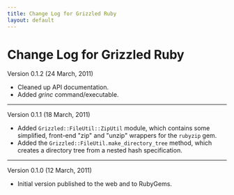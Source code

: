 ```yaml
---
title: Change Log for Grizzled Ruby
layout: default
---
```


# Change Log for Grizzled Ruby

Version 0.1.2 (24 March, 2011)

* Cleaned up API documentation.
* Added *grinc* command/executable.

---

Version 0.1.1 (18 March, 2011)

* Added `Grizzled::FileUtil::ZipUtil` module, which contains some
  simplified, front-end "zip" and "unzip" wrappers for the `rubyzip` gem.
* Added the `Grizzled::FileUtil.make_directory_tree` method, which creates
  a directory tree from a nested hash specification.

---

Version 0.1.0 (12 March, 2011)

* Initial version published to the web and to RubyGems.
